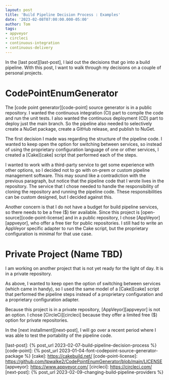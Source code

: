 ```yaml
---
layout: post
title: 'Build Pipeline Decision Process : Examples'
date: '2023-02-08T07:00:00.000-05:00'
author: Tom
tags:
- appveyor
- circleci
- continuous-integration
- continuous-delivery
---
```

In the [last post][last-post], I laid out the decisions that go into a build pipeline. With this post, I want to walk
through my decisions on a couple of personal projects.

# CodePointEnumGenerator
The [code point generator][code-point] source generator is in a public repository. I wanted the continuous integration
(CI) part to compile the code and run the unit tests. I also wanted the continuous deployment (CD) part to deploy just
the main branch. So the pipeline also needed to selectively create a NuGet package, create a GitHub release, and publish
to NuGet.

The first decision I made was regarding the structure of the pipeline code. I wanted to keep open the option for
switching between services, so instead of using the proprietary configuration language of one or other services, I
created a [Cake][cake] script that performed each of the steps.

I wanted to work with a third-party service to get some experience with other options, so I decided not to go with
on-prem or custom pipeline management software. This may sound like a contradiction with the previous paragraph, but
notice that the pipeline code that I wrote lives in the repository. The service that I chose needed to handle the
responsibility of cloning the repository and running the pipeline code. These responsibilities can be custom designed,
but I decided against this.

Another concern is that I do not have a budget for build pipeline services, so there needs to be a free ($) tier
available. Since this project is [open-source][code-point-license] and in a public repository, I chose
[AppVeyor][appveyor], who offer a free tier for public repositories. I still had to write an AppVeyor specific adapter
to run the Cake script, but the proprietary configuration is minimal for that use case.

# Private Project (Name TBD)
I am working on another project that is not yet ready for the light of day. It is in a private repository.

As above, I wanted to keep open the option of switching between services (which came in handy), so I used the same model
of a [Cake][cake] script that performed the pipeline steps instead of a proprietary configuration and a proprietary
configuration adapter.

Because this project is in a private repository, [AppVeyor][appveyor] is not an option. I chose [CircleCi][circleci]
because they offer a limited free ($) option for private repositories.

In the [next installment][next-post], I will go over a recent period where I was able to test the portability of the pipeline code.

[last-post]: {% post_url 2023-02-07-build-pipeline-decision-process %}
[code-point]: {% post_url 2023-01-04-font-codepoint-source-generator-package %}
[cake]: https://cakebuild.net/
[code-point-license]: https://github.com/tpwalke2/CodePointEnumGenerator/blob/main/LICENSE
[appveyor]: https://www.appveyor.com/
[circleci]: https://circleci.com/
[next-post]: {% post_url 2023-02-09-changing-build-pipeline-providers %}